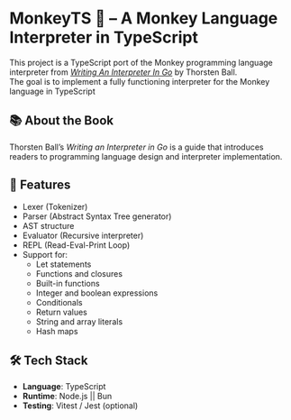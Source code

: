 # MonkeyTS 🐒 – A Monkey Language Interpreter in TypeScript

This project is a TypeScript port of the Monkey programming language interpreter from [*Writing An Interpreter In Go*](https://interpreterbook.com/) by Thorsten Ball.  
The goal is to implement a fully functioning interpreter for the Monkey language in TypeScript

## 📚 About the Book

Thorsten Ball’s *Writing an Interpreter in Go* is a guide that introduces readers to programming language design and interpreter implementation.

## 🚀 Features

- Lexer (Tokenizer)
- Parser (Abstract Syntax Tree generator)
- AST structure
- Evaluator (Recursive interpreter)
- REPL (Read-Eval-Print Loop)
- Support for:
  - Let statements
  - Functions and closures
  - Built-in functions
  - Integer and boolean expressions
  - Conditionals
  - Return values
  - String and array literals
  - Hash maps

## 🛠️ Tech Stack

- **Language**: TypeScript
- **Runtime**: Node.js ||  Bun
- **Testing**: Vitest / Jest (optional)
